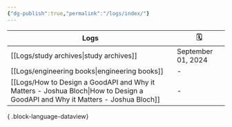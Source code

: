 ```yaml
---
{"dg-publish":true,"permalink":"/logs/index/"}
---
```



| Logs                                                                                                                             | 🗓️                |
| -------------------------------------------------------------------------------------------------------------------------------- | ------------------ |
| [[Logs/study archives\|study archives]]                                                                                       | September 01, 2024 |
| [[Logs/engineering books\|engineering books]]                                                                                 | \-                 |
| [[Logs/How to Design a GoodAPI and Why it Matters - Joshua Bloch\|How to Design a GoodAPI and Why it Matters - Joshua Bloch]] | \-                 |

{ .block-language-dataview}
